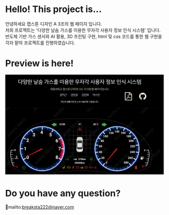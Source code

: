 # Hello! This project is...  

안녕하세요 캡스톤 디자인 A 3조의 웹 페이지 입니다.  
저희 프로젝트는 '다양한 날숨 가스를 이용한 무자각 사용자 정보 인식 시스템' 입니다.    
반도체 기반 가스 센서와 AI 활용, 3D 프린팅 구현, html 및 css 코드를 통한 웹 구현을 각자 맡아 프로젝트를 진행하였습니다.    

# Preview is here!   
![preview.JPG](preview.JPG)

# Do you have any question?    
💌mailto:breaksta222@naver.com 
